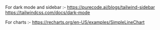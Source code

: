 For dark mode and sidebar :- 
https://purecode.ai/blogs/tailwind-sidebar
https://tailwindcss.com/docs/dark-mode

For charts :- 
https://recharts.org/en-US/examples/SimpleLineChart
